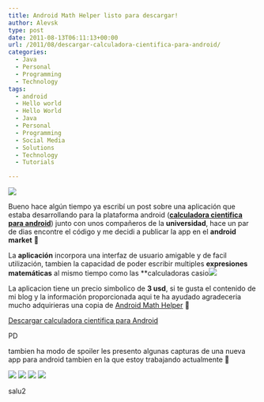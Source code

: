 ```yaml
---
title: Android Math Helper listo para descargar!
author: Alevsk
type: post
date: 2011-08-13T06:11:13+00:00
url: /2011/08/descargar-calculadora-cientifica-para-android/
categories:
  - Java
  - Personal
  - Programming
  - Technology
tags:
  - android
  - Hello world
  - Hello World
  - Java
  - Personal
  - Programming
  - Social Media
  - Solutions
  - Technology
  - Tutorials

---
```

[![](/images/android1.jpg)](http://www.alevsk.com/2011/04/mi-nuevo-proyecto-con-android/android1/)

Bueno hace algún tiempo ya escribí un post sobre una aplicación que estaba desarrollando para la plataforma android ([**calculadora cientifica para android**][1]) junto con unos compañeros de la **universidad**, hace un par de dias encontre el código y me decidi a publicar la app en el **android market** 🙂

La **aplicación** incorpora una interfaz de usuario amigable y de facil utilización, tambien la capacidad de poder escribir multiples **expresiones matemáticas** al mismo tiempo como las **calculadoras casio![](/images/calcu_android.png) 

La aplicacion tiene un precio simbolico de **3 usd**, si te gusta el contenido de mi blog y la información proporcionada aqui te ha ayudado agradeceria mucho adquirieras una copia de [Android Math Helper][2] 🙂

[Descargar calculadora cientifica para Android][3]

PD

tambien ha modo de spoiler les presento algunas capturas de una nueva app para android tambien en la que estoy trabajando actualmente 🙂

[![](/images/fondo_cultura_1.png)](http://www.alevsk.com/2011/08/descargar-calculadora-cientifica-para-android/fondo_cultura_1/)
[![](/images/fondo_cultura_2.png)](http://www.alevsk.com/2011/08/descargar-calculadora-cientifica-para-android/fondo_cultura_2/)
[![](/images/fondo_cultura_3.png)](http://www.alevsk.com/2011/08/descargar-calculadora-cientifica-para-android/fondo_cultura_3/)
[![](/images/fondo_cultura_4.png)](http://www.alevsk.com/2011/08/descargar-calculadora-cientifica-para-android/fondo_cultura_4/)

salu2

 [1]: http://www.alevsk.com/2011/04/mi-nuevo-proyecto-con-android/
 [2]: http://android.alevsk.com/
 [3]: https://market.android.com/details?id=mx.calculatore.alevsk